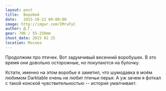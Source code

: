 ```yaml
---
layout: post
title:  Воробей
date:   2015-10-22 00:00:00
image: http://imgur.com/IMruFyC
author: Д.Г.
gear: 70D / 55-250mm
shoot_date: 2015 02 25
location: Москва
---
```


Продолжим про птичек. Вот задумчивый весенний воробушек. В это время они довольно осторожные, но покупаются на булочку.

Кстати, именно на этом воробье я заметил, что шумодавка в моём любимом Darktable очень не любит птичьи перья. А уж зачем я фоткал с такой конской чувствительностью -- история умалчивает.
